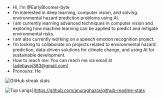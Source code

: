 -  Hi, I’m @EarlyBloomer-byte
-  I’m interested in deep learning, computer vision, and solving environmental hazard prediction problems using AI.
-  I am currently learning advanced techniques in computer vision and exploring how machine learning can be applied to predict and mitigate environmental risks.
-  I am also currently working on a speech emotion recognition project.
-  I’m looking to collaborate on  projects related to environmental hazard prediction, data-driven solutions for climate change, and using AI for sustainable development.
-  How to reach me: You can reach me via email at [adebayoj383@gmail.com]
-  Pronouns: He
  
![GitHub streak stats](https://github-readme-streak-stats.herokuapp.com/?user=EarlyBloomer-byte&theme=react)

![Top Langs](https://github-readme-stats.vercel.app/api/top-langs/?username=EarlyBloomer-byte&langs_count=20&layout=compact&theme=vision-friendly-dark&count_private=true)](https://github.com/anuraghazra/github-readme-stats
<!---
EarlyBloomer-byte/EarlyBloomer-byte is a ✨ special ✨ repository because its `README.md` (this file) appears on my GitHub profile.
I can click the Preview link to take a look at my changes.
--->
